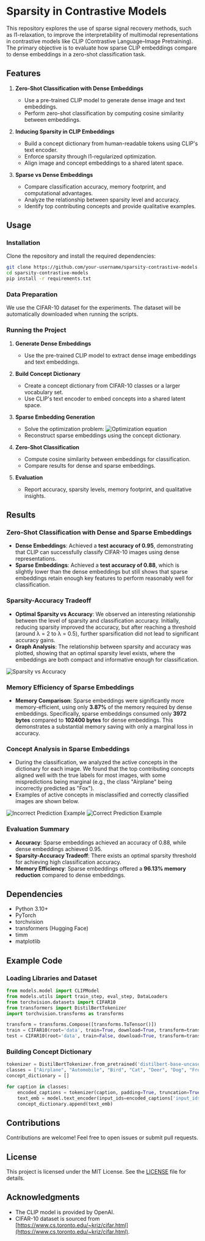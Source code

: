 # Sparsity in Contrastive Models

This repository explores the use of sparse signal recovery methods, such as l1-relaxation, to improve the interpretability of multimodal representations in contrastive models like CLIP (Contrastive Language–Image Pretraining). The primary objective is to evaluate how sparse CLIP embeddings compare to dense embeddings in a zero-shot classification task.

## Features

1. **Zero-Shot Classification with Dense Embeddings**
   - Use a pre-trained CLIP model to generate dense image and text embeddings.
   - Perform zero-shot classification by computing cosine similarity between embeddings.

2. **Inducing Sparsity in CLIP Embeddings**
   - Build a concept dictionary from human-readable tokens using CLIP's text encoder.
   - Enforce sparsity through l1-regularized optimization.
   - Align image and concept embeddings to a shared latent space.

3. **Sparse vs Dense Embeddings**
   - Compare classification accuracy, memory footprint, and computational advantages.
   - Analyze the relationship between sparsity level and accuracy.
   - Identify top contributing concepts and provide qualitative examples.

## Usage

### Installation
Clone the repository and install the required dependencies:
```bash
git clone https://github.com/your-username/sparsity-contrastive-models.git
cd sparsity-contrastive-models
pip install -r requirements.txt
```

### Data Preparation
We use the CIFAR-10 dataset for the experiments. The dataset will be automatically downloaded when running the scripts.

### Running the Project
1. **Generate Dense Embeddings**
   - Use the pre-trained CLIP model to extract dense image embeddings and text embeddings.

2. **Build Concept Dictionary**
   - Create a concept dictionary from CIFAR-10 classes or a larger vocabulary set.
   - Use CLIP's text encoder to embed concepts into a shared latent space.

3. **Sparse Embedding Generation**
   - Solve the optimization problem:
     ![Optimization equation](eq.PNG)
   - Reconstruct sparse embeddings using the concept dictionary.

4. **Zero-Shot Classification**
   - Compute cosine similarity between embeddings for classification.
   - Compare results for dense and sparse embeddings.

5. **Evaluation**
   - Report accuracy, sparsity levels, memory footprint, and qualitative insights.

## Results

### Zero-Shot Classification with Dense and Sparse Embeddings
- **Dense Embeddings**: Achieved a **test accuracy of 0.95**, demonstrating that CLIP can successfully classify CIFAR-10 images using dense representations.
- **Sparse Embeddings**: Achieved a **test accuracy of 0.88**, which is slightly lower than the dense embeddings but still shows that sparse embeddings retain enough key features to perform reasonably well for classification.

### Sparsity-Accuracy Tradeoff
- **Optimal Sparsity vs Accuracy**: We observed an interesting relationship between the level of sparsity and classification accuracy. Initially, reducing sparsity improved the accuracy, but after reaching a threshold (around λ = 2 to λ = 0.5), further sparsification did not lead to significant accuracy gains.
- **Graph Analysis**: The relationship between sparsity and accuracy was plotted, showing that an optimal sparsity level exists, where the embeddings are both compact and informative enough for classification. 

![Sparsity vs Accuracy](sparsity_vs_accuracy.png)  <!-- Replace with actual path for image file -->

### Memory Efficiency of Sparse Embeddings
- **Memory Comparison**: Sparse embeddings were significantly more memory-efficient, using only **3.87%** of the memory required by dense embeddings. Specifically, sparse embeddings consumed only **3972 bytes** compared to **102400 bytes** for dense embeddings. This demonstrates a substantial memory saving with only a marginal loss in accuracy.

### Concept Analysis in Sparse Embeddings
- During the classification, we analyzed the active concepts in the dictionary for each image. We found that the top contributing concepts aligned well with the true labels for most images, with some mispredictions being marginal (e.g., the class "Airplane" being incorrectly predicted as "Fox").
- Examples of active concepts in misclassified and correctly classified images are shown below.

![Incorrect Prediction Example](incorrect_example.PNG)  <!-- Replace with actual path for image file -->
![Correct Prediction Example](correct_example.PNG)  <!-- Replace with actual path for image file -->

### Evaluation Summary
- **Accuracy**: Sparse embeddings achieved an accuracy of 0.88, while dense embeddings achieved 0.95.
- **Sparsity-Accuracy Tradeoff**: There exists an optimal sparsity threshold for achieving high classification accuracy.
- **Memory Efficiency**: Sparse embeddings offered a **96.13% memory reduction** compared to dense embeddings.

## Dependencies
- Python 3.10+
- PyTorch
- torchvision
- transformers (Hugging Face)
- timm
- matplotlib

## Example Code

### Loading Libraries and Dataset
```python
from models.model import CLIPModel
from models.utils import train_step, eval_step, DataLoaders
from torchvision.datasets import CIFAR10
from transformers import DistilBertTokenizer
import torchvision.transforms as transforms

transform = transforms.Compose([transforms.ToTensor()])
train = CIFAR10(root='data', train=True, download=True, transform=transform)
test = CIFAR10(root='data', train=False, download=True, transform=transform)
```

### Building Concept Dictionary
```python
tokenizer = DistilBertTokenizer.from_pretrained('distilbert-base-uncased')
classes = ["Airplane", "Automobile", "Bird", "Cat", "Deer", "Dog", "Frog", "Horse", "Ship", "Truck"]
concept_dictionary = []

for caption in classes:
    encoded_captions = tokenizer(caption, padding=True, truncation=True, return_tensors='pt')
    text_emb = model.text_encoder(input_ids=encoded_captions['input_ids'], attention_mask=encoded_captions['attention_mask'])
    concept_dictionary.append(text_emb)
```

## Contributions
Contributions are welcome! Feel free to open issues or submit pull requests.

## License
This project is licensed under the MIT License. See the [LICENSE](LICENSE) file for details.

## Acknowledgments
- The CLIP model is provided by OpenAI.
- CIFAR-10 dataset is sourced from [https://www.cs.toronto.edu/~kriz/cifar.html](https://www.cs.toronto.edu/~kriz/cifar.html).
```
